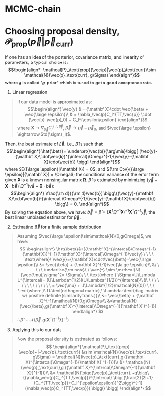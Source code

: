 # MCMC-chain



# Choosing proposal density, $\mathcal{P}_\text{prop}(\vec{p}|\vec{p}_\text{curr})$
If one has an idea of the posterior, covariance matrix, and linearity of parameters, a typical choice is:
$$\begin{align*}
\mathcal{P}_\text{prop}(\vec{p}|\vec{p}_\text{curr})\sim \mathcal{N}(\vec{p}_\text{curr}, g\Sigma)
\end{align*}$$
where $g$ is called "$g$-prior" which is tuned to get a good acceptance rate.

1. Linear regression
> If our data model is approximated as:
$$\begin{align*}
\vec{y} & = {\mathbf X}\cdot \vec{\beta} + \vec{\large \epsilon}\\
& = \nabla_\vec{p}C_l^{TT,\vec{p}} \cdot (\vec{p}-\vec{p}_0) + C_l^{\epsilon\epsilon}
\end{align*}$$
where 
${\mathbf X} \rightarrow \nabla_\vec{p}C_l^{TT,\vec{p}}$, $\vec{\beta} \rightarrow \vec{p}-\vec{p}_0$, and 
$\vec{\large \epsilon} \rightarrow Std(\sigma_l)$. 
>
Then, the best estimate of $\vec{\beta}$, i.e., $\hat{\beta}$ is such that:
$$\begin{align*}
\hat{\beta}=  \underset{\vec{b}}{\arg\min}\bigg[
(\vec{y}-{\mathbf X}\cdot\vec{b})^{\intercal}\Omega^{-1}(\vec{y}-{\mathbf X}\cdot\vec{b})
\bigg]
\end{align*}$$
where $E({\large \epsilon}|{\mathbf X}) = 0$, and ${\rm Cov}({\large \epsilon}|{\mathbf X}) = \Omega$; 
the conditional variance of the error term given ${\mathbf X}$ is a known nonsingular matrix ${\mathbf{\Omega}}$. 
$\hat{\beta}$ is estimated by minimizing 
$(\vec{y}-{\mathbf X}\cdot\vec{b})^{\intercal}\Omega^{-1}(\vec{y}-{\mathbf X}\cdot\vec{b})$: 
$$\begin{align*}
\frac{\rm d}{{\rm d}\vec{b}}
\bigg\{(\vec{y}-{\mathbf X}\cdot\vec{b})^{\intercal}\Omega^{-1}(\vec{y}-{\mathbf X}\cdot\vec{b})
\bigg\} = 0.
\end{align*}$$
By solving the equation above, we have:
$\vec{b}=\hat{\beta}=({\mathbf X}^{\intercal}
\Omega^{-1}{\mathbf X})^{-1}{\mathbf X}^{\intercal}\Omega^{-1}\vec{y}$, the best linear unbiased estimator for
$\vec{\beta}$.

2. Estimating $\vec{\beta}$ for a finite sample distribution
>Assuming $\vec{\large \epsilon}\sim\mathcal{N}(0,g\Omega)$, we have:
$$
\begin{align*}
\hat{\beta}&=({\mathbf X}^{\intercal}\Omega^{-1}{\mathbf X})^{-1}{\mathbf X}^{\intercal}\Omega^{-1}\vec{y}
\ \ \ \  \text{where}\ \vec{y}={\mathbf X}\cdot\vec{\beta}+\vec{\large \epsilon}\\
&= \vec{\beta} + {\mathbf X}^{-1}\vec{\large \epsilon}\\
&\ \ \ \ \  \underline{\rm note}\ \  \vec{x} \sim \mathcal{N}(\vec{\mu},\sigma^2= \Sigma)\ \ \ 
\text{where } \Sigma=U\Lambda U^{\intercal}= (U\Lambda^{1/2})(U\Lambda^{1/2})^{\intercal}\\
&\ \ \ \ \ \ \ \ \ \ \ \ \ \ \ \  = \vec{\mu} + U\Lambda^{1/2}\mathcal{N}(0,I) \ \ \  
\text{where }\ U:\text{orthogonal matrix},\  \Lambda: \text{diag. matrix w/ positive definite (similarity trans.)}\\
&= \vec{\beta} + {\mathbf X}^{-1}\mathcal{N}(0,g\Omega)\\
&=\mathcal{N}(\vec{\beta},g({\mathbf X}^{\intercal}\Omega^{-1}{\mathbf X})^{-1})
\end{align*}
$$
$\therefore \hat{\beta}\sim\mathcal{N}(\vec{\beta},g({\mathbf X}^{\intercal}\Omega^{-1}{\mathbf X})^{-1})$

3. Applying this to our data
> Now the proposal density is estimated as follows:
$$
\begin{align*}
\mathcal{P}_\text{prop}(\vec{p}~|~\vec{p}_\text{curr})
&\sim \mathcal{N}(\vec{p}_\text{curr}, g\Sigma)
= \mathcal{N}(\vec{p}_\text{curr},g ({\mathbf X}^{\intercal}\Omega^{-1}{\mathbf X})^{-1}))\\
&= \mathcal{N}(\vec{p}_\text{curr},g ({\mathbf X}^{\intercal}\Omega^{-1}{\mathbf X})^{-1}))\\
&= \mathcal{N}\bigg(\vec{p}_\text{curr},~g\bigg\{(\nabla_\vec{p}C_l^{TT,\vec{p}})^{\intercal} 
\bigg(\frac{2}{2l+1}(C_l^{TT,\vec{p}}+C_l^{\epsilon\epsilon})^2\bigg)^{-1}(\nabla_\vec{p}C_l^{TT,\vec{p}})
\bigg\} \bigg)
\end{align*}
$$
